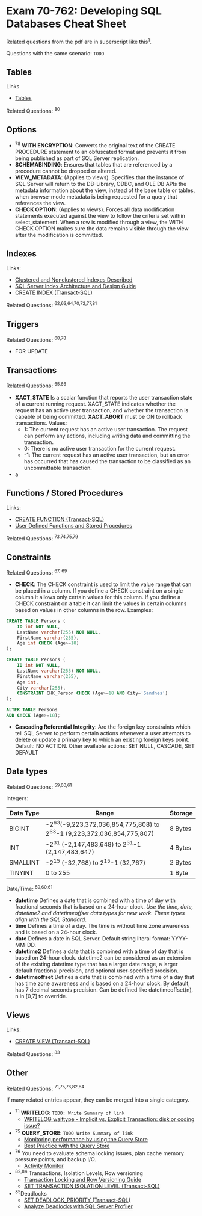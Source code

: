 # Exam 70-762: Developing SQL Databases Cheat Sheet

Related questions from the pdf are in superscript like this<sup>1</sup>.

Questions with the same scenario: `TODO`

## Tables

Links

- [Tables](https://docs.microsoft.com/en-us/sql/relational-databases/tables/tables?view=sql-server-2017)

Related Questions: <sup>80</sup>

## Options

- <sup>78</sup> **WITH ENCRYPTION**: Converts the original text of the CREATE PROCEDURE statement to an obfuscated format and prevents it from being published as part of SQL Server replication.
- **SCHEMABINDING**: Ensures that tables that are referenced by a procedure cannot be dropped or altered.
- **VIEW_METADATA**: (Applies to views). Specifies that the instance of SQL Server will return to the DB-Library, ODBC, and OLE DB APIs the metadata information about the view, instead of the base table or tables, when browse-mode metadata is being requested for a query that references the view.
- **CHECK OPTION**: (Applies to views). Forces all data modification statements executed against the view to follow the criteria set within select_statement. When a row is modified through a view, the WITH CHECK OPTION makes sure the data remains visible through the view after the modification is committed.

## Indexes

Links:

- [Clustered and Nonclustered Indexes Described](https://docs.microsoft.com/en-us/sql/relational-databases/indexes/clustered-and-nonclustered-indexes-described?view=sql-server-2017)
- [SQL Server Index Architecture and Design Guide](https://docs.microsoft.com/en-us/sql/relational-databases/sql-server-index-design-guide?view=sql-server-2017)
- [CREATE INDEX (Transact-SQL)](https://docs.microsoft.com/en-us/sql/t-sql/statements/create-index-transact-sql?view=sql-server-2017)

Related Questions: <sup>62,63,64,70,72,77,81</sup>

## Triggers

Related Questions: <sup>68,78</sup>

- FOR UPDATE

## Transactions

Related Questions: <sup>65,66</sup>

- **XACT_STATE** Is a scalar function that reports the user transaction state of a current running request. XACT_STATE indicates whether the request has an active user transaction, and whether the transaction is capable of being committed. **XACT_ABORT** must be ON to rollback transactions. Values:
  - 1: The current request has an active user transaction. The request can perform any actions, including writing data and committing the transaction.
  - 0: There is no active user transaction for the current request.
  - -1: The current request has an active user transaction, but an error has occurred that has caused the transaction to be classified as an uncommittable transaction.
- a

## Functions / Stored Procedures

Links:

- [CREATE FUNCTION (Transact-SQL)](https://docs.microsoft.com/en-us/sql/t-sql/statements/create-function-transact-sql?view=sql-server-2017)
- [User Defined Functions and Stored Procedures](https://docs.microsoft.com/en-us/sql/analysis-services/multidimensional-models-adomd-net-server/user-defined-functions-and-stored-procedures?view=sql-server-2017)

Related Questions: <sup>73,74,75,79</sup>

## Constraints

Related Questions: <sup>67, 69</sup>

- **CHECK**: The CHECK constraint is used to limit the value range that can be placed in a column. If you define a CHECK constraint on a single column it allows only certain values for this column. If you define a CHECK constraint on a table it can limit the values in certain columns based on values in other columns in the row. Examples:

```sql
CREATE TABLE Persons (
    ID int NOT NULL,
    LastName varchar(255) NOT NULL,
    FirstName varchar(255),
    Age int CHECK (Age>=18)
);
```

```sql
CREATE TABLE Persons (
    ID int NOT NULL,
    LastName varchar(255) NOT NULL,
    FirstName varchar(255),
    Age int,
    City varchar(255),
    CONSTRAINT CHK_Person CHECK (Age>=18 AND City='Sandnes')
);
```

```sql
ALTER TABLE Persons
ADD CHECK (Age>=18);
```

- **Cascading Referential Integrity**: Are the foreign key constraints which tell SQL Server to perform certain actions whenever a user attempts to delete or update a primary key to which an existing foreign keys point. Default: NO ACTION. Other available actions: SET NULL, CASCADE, SET DEFAULT

## Data types <sup></sup>

Related Questions: <sup>59,60,61</sup>

Integers:

| Data Type | Range | Storage |
|-----------|-------|---------|
|BIGINT|-2<sup>63</sup>(-9,223,372,036,854,775,808) to 2<sup>63</sup>-1 (9,223,372,036,854,775,807)|8 Bytes|
|INT|-2<sup>31</sup> (-2,147,483,648) to 2<sup>31</sup>-1 (2,147,483,647)|4 Bytes|
|SMALLINT|-2<sup>15</sup> (-32,768) to 2<sup>15</sup>-1 (32,767)|2 Bytes|
|TINYINT|0 to 255|1 Byte|

Date/Time: <sup>59,60,61</sup>

- **datetime** Defines a date that is combined with a time of day with fractional seconds that is based on a 24-hour clock. *Use the time, date, datetime2 and datetimeoffset data types for new work. These types align with the SQL Standard*.
- **time** Defines a time of a day. The time is without time zone awareness and is based on a 24-hour clock.
- **date** Defines a date in SQL Server. Default string literal format: YYYY-MM-DD.
- **datetime2** Defines a date that is combined with a time of day that is based on 24-hour clock. datetime2 can be considered as an extension of the existing datetime type that has a larger date range, a larger default fractional precision, and optional user-specified precision.
- **datetimeoffset** Defines a date that is combined with a time of a day that has time zone awareness and is based on a 24-hour clock. By default, has 7 decimal seconds precision. Can be defined like datetimeoffset(n), n in [0,7] to override.

## Views

Links:

- [CREATE VIEW (Transact-SQL)](https://docs.microsoft.com/en-us/sql/t-sql/statements/create-view-transact-sql?view=sql-server-2017)

Related Questions: <sup>83</sup>

## Other

Related Questions: <sup>71,75,76,82,84</sup>

If many related entries appear, they can be merged into a single category.

- <sup>71</sup> **WRITELOG**: `TODO: Write Summary of link`
  - [WRITELOG waittype - Implicit vs. Explicit Transaction: disk or coding issue? ](https://sqltouch.blogspot.com/2013/05/writelog-waittype-implicit-vs-explicit.html)
- <sup>75</sup> **QUERY_STORE**: `TODO Write Summary of link`
  - [Monitoring performance by using the Query Store](https://docs.microsoft.com/en-us/sql/relational-databases/performance/monitoring-performance-by-using-the-query-store?view=sql-server-2017)
  - [Best Practice with the Query Store](https://docs.microsoft.com/en-us/sql/relational-databases/performance/best-practice-with-the-query-store?view=sql-server-2017)
- <sup>76</sup> You need to evaluate schema locking issues, plan cache memory pressure points, and backup I/O.
  - [Activity Monitor](https://docs.microsoft.com/en-us/sql/relational-databases/performance-monitor/activity-monitor?view=sql-server-2017)
- <sup>82,84</sup> Transactions, Isolation Levels, Row versioning
  - [Transaction Locking and Row Versioning Guide](https://docs.microsoft.com/en-us/sql/relational-databases/sql-server-transaction-locking-and-row-versioning-guide?view=sql-server-2017)
  - [SET TRANSACTION ISOLATION LEVEL (Transact-SQL)](https://docs.microsoft.com/en-us/sql/t-sql/statements/set-transaction-isolation-level-transact-sql?view=sql-server-2017)
- <sup>85</sup>Deadlocks
  - [SET DEADLOCK_PRIORITY (Transact-SQL)](https://docs.microsoft.com/en-us/sql/t-sql/statements/set-deadlock-priority-transact-sql?view=sql-server-2017)
  - [Analyze Deadlocks with SQL Server Profiler](https://docs.microsoft.com/en-us/sql/tools/sql-server-profiler/analyze-deadlocks-with-sql-server-profiler?view=sql-server-2017)
